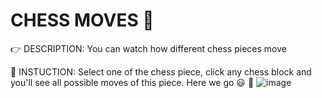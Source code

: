 # CHESS MOVES :eyes:

:point_right: DESCRIPTION:  You can watch how different chess pieces move

:page_facing_up: INSTUCTION: Select one of the chess piece, click any chess block and you'll see all possible moves of this piece. Here we go :smiley:
:eyes: 
![image](https://user-images.githubusercontent.com/115462690/202728576-aa93a988-86c1-4cbe-a289-0b7f4786e13c.png)
